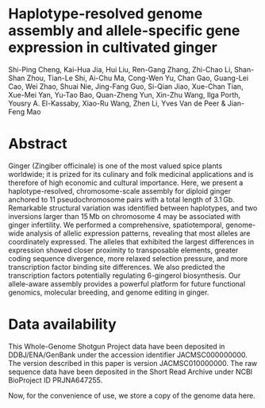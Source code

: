 # Haplotype-resolved genome assembly and allele-specific gene expression in cultivated ginger
Shi-Ping Cheng, Kai-Hua Jia, Hui Liu, Ren-Gang Zhang, Zhi-Chao Li, Shan-Shan Zhou, Tian-Le Shi, Ai-Chu Ma, Cong-Wen Yu, Chan Gao, Guang-Lei Cao, Wei Zhao, Shuai Nie, Jing-Fang Guo, Si-Qian Jiao, Xue-Chan Tian, Xue-Mei Yan, Yu-Tao Bao, Quan-Zheng Yun, Xin-Zhu Wang, Ilga Porth, Yousry A. El-Kassaby, Xiao-Ru Wang, Zhen Li, Yves Van de Peer & Jian-Feng Mao

# Abstract
Ginger (Zingiber officinale) is one of the most valued spice plants worldwide; it is prized for its culinary and folk medicinal applications and is therefore of high economic and cultural importance. Here, we present a haplotype-resolved, chromosome-scale assembly for diploid ginger anchored to 11 pseudochromosome pairs with a total length of 3.1 Gb. Remarkable structural variation was identified between haplotypes, and two inversions larger than 15 Mb on chromosome 4 may be associated with ginger infertility. We performed a comprehensive, spatiotemporal, genome-wide analysis of allelic expression patterns, revealing that most alleles are coordinately expressed. The alleles that exhibited the largest differences in expression showed closer proximity to transposable elements, greater coding sequence divergence, more relaxed selection pressure, and more transcription factor binding site differences. We also predicted the transcription factors potentially regulating 6-gingerol biosynthesis. Our allele-aware assembly provides a powerful platform for future functional genomics, molecular breeding, and genome editing in ginger.

# Data availability
This Whole-Genome Shotgun Project data have been deposited in DDBJ/ENA/GenBank under the accession identifier JACMSC000000000. The version described in this paper is version JACMSC010000000. The raw sequence data have been deposited in the Short Read Archive under NCBI BioProject ID PRJNA647255.

Now, for the convenience of use, we store a copy of the genome data here.
